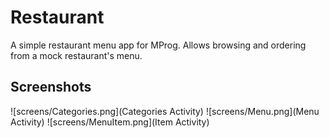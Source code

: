 Restaurant
==========

A simple restaurant menu app for MProg.
Allows browsing and ordering from a mock restaurant's menu.


Screenshots
-------
![screens/Categories.png](Categories Activity)
![screens/Menu.png](Menu Activity)
![screens/MenuItem.png](Item Activity)

